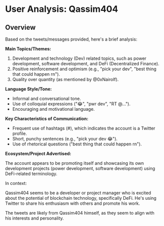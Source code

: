 # User Analysis: Qassim404

## Overview

Based on the tweets/messages provided, here's a brief analysis:

**Main Topics/Themes:**

1. Development and technology (Dev) related topics, such as power development, software development, and DeFi (Decentralized Finance).
2. Positive reinforcement and optimism (e.g., "pick your dev", "best thing that could happen rn").
3. Quality over quantity (as mentioned by @0xNairolf).

**Language Style/Tone:**

* Informal and conversational tone.
* Use of colloquial expressions ("😂", "pwr dev", "RT @...").
* Encouraging and motivational language.

**Key Characteristics of Communication:**

* Frequent use of hashtags (#), which indicates the account is a Twitter profile.
* Short, punchy sentences (e.g., "pick your dev 😂").
* Use of rhetorical questions ("best thing that could happen rn").

**Ecosystem/Project Advertised:**

The account appears to be promoting itself and showcasing its own development projects (power development, software development) using DeFi-related terminology.

In context:

Qassim404 seems to be a developer or project manager who is excited about the potential of blockchain technology, specifically DeFi. He's using Twitter to share his enthusiasm with others and promote his work.

The tweets are likely from Qassim404 himself, as they seem to align with his interests and personality.